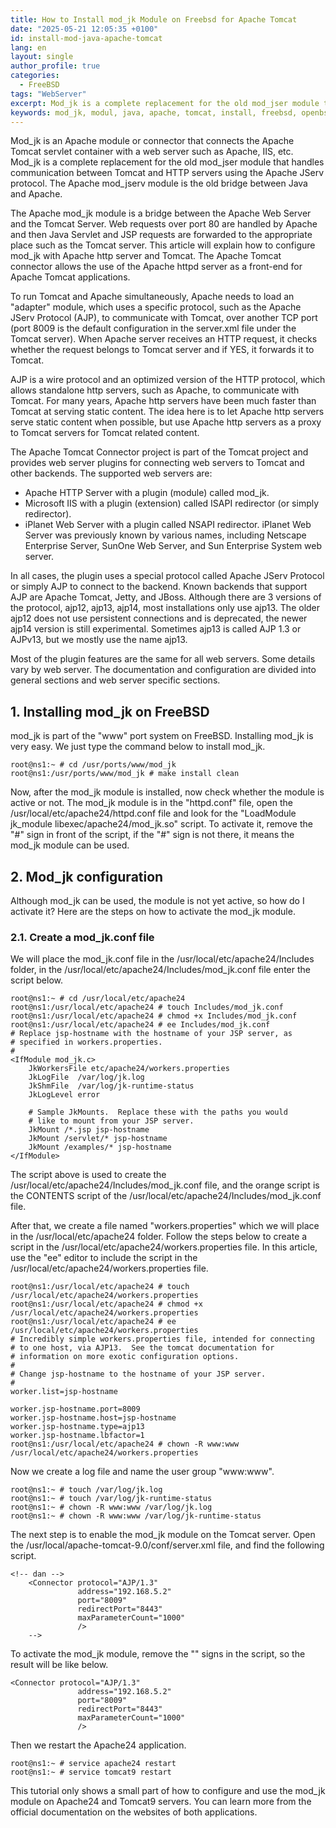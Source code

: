 ```yaml
---
title: How to Install mod_jk Module on Freebsd for Apache Tomcat
date: "2025-05-21 12:05:35 +0100"
id: install-mod-java-apache-tomcat
lang: en
layout: single
author_profile: true
categories:
  - FreeBSD
tags: "WebServer"
excerpt: Mod_jk is a complete replacement for the old mod_jser module that handles communication between Tomcat and HTTP servers using the Apache JServ protocol. The Apache mod_jserv module is the old bridge between Java and Apache.
keywords: mod_jk, modul, java, apache, tomcat, install, freebsd, openbsd, web, http, https
---
```


Mod_jk is an Apache module or connector that connects the Apache Tomcat servlet container with a web server such as Apache, IIS, etc. Mod_jk is a complete replacement for the old mod_jser module that handles communication between Tomcat and HTTP servers using the Apache JServ protocol. The Apache mod_jserv module is the old bridge between Java and Apache.

The Apache mod_jk module is a bridge between the Apache Web Server and the Tomcat Server. Web requests over port 80 are handled by Apache and then Java Servlet and JSP requests are forwarded to the appropriate place such as the Tomcat server. This article will explain how to configure mod_jk with Apache http server and Tomcat. The Apache Tomcat connector allows the use of the Apache httpd server as a front-end for Apache Tomcat applications.

To run Tomcat and Apache simultaneously, Apache needs to load an "adapter" module, which uses a specific protocol, such as the Apache JServ Protocol (AJP), to communicate with Tomcat, over another TCP port (port 8009 is the default configuration in the server.xml file under the Tomcat server). When Apache server receives an HTTP request, it checks whether the request belongs to Tomcat server and if YES, it forwards it to Tomcat.

AJP is a wire protocol and an optimized version of the HTTP protocol, which allows standalone http servers, such as Apache, to communicate with Tomcat. For many years, Apache http servers have been much faster than Tomcat at serving static content. The idea here is to let Apache http servers serve static content when possible, but use Apache http servers as a proxy to Tomcat servers for Tomcat related content.

The Apache Tomcat Connector project is part of the Tomcat project and provides web server plugins for connecting web servers to Tomcat and other backends. The supported web servers are:
- Apache HTTP Server with a plugin (module) called mod_jk.
- Microsoft IIS with a plugin (extension) called ISAPI redirector (or simply redirector).
- iPlanet Web Server with a plugin called NSAPI redirector. iPlanet Web Server was previously known by various names, including Netscape Enterprise Server, SunOne Web Server, and Sun Enterprise System web server.

In all cases, the plugin uses a special protocol called Apache JServ Protocol or simply AJP to connect to the backend. Known backends that support AJP are Apache Tomcat, Jetty, and JBoss. Although there are 3 versions of the protocol, ajp12, ajp13, ajp14, most installations only use ajp13. The older ajp12 does not use persistent connections and is deprecated, the newer ajp14 version is still experimental. Sometimes ajp13 is called AJP 1.3 or AJPv13, but we mostly use the name ajp13.

Most of the plugin features are the same for all web servers. Some details vary by web server. The documentation and configuration are divided into general sections and web server specific sections.

## 1. Installing mod_jk on FreeBSD

mod_jk is part of the "www" port system on FreeBSD. Installing mod_jk is very easy. We just type the command below to install mod_jk.

```
root@ns1:~ # cd /usr/ports/www/mod_jk
root@ns1:/usr/ports/www/mod_jk # make install clean
```

Now, after the mod_jk module is installed, now check whether the module is active or not. The mod_jk module is in the "httpd.conf" file, open the /usr/local/etc/apache24/httpd.conf file and look for the "LoadModule jk_module libexec/apache24/mod_jk.so" script. To activate it, remove the "#" sign in front of the script, if the "#" sign is not there, it means the mod_jk module can be used.

## 2. Mod_jk configuration

Although mod_jk can be used, the module is not yet active, so how do I activate it? Here are the steps on how to activate the mod_jk module.

### 2.1. Create a mod_jk.conf file

We will place the mod_jk.conf file in the /usr/local/etc/apache24/Includes folder, in the /usr/local/etc/apache24/Includes/mod_jk.conf file enter the script below.

```
root@ns1:~ # cd /usr/local/etc/apache24
root@ns1:/usr/local/etc/apache24 # touch Includes/mod_jk.conf
root@ns1:/usr/local/etc/apache24 # chmod +x Includes/mod_jk.conf
root@ns1:/usr/local/etc/apache24 # ee Includes/mod_jk.conf
# Replace jsp-hostname with the hostname of your JSP server, as
# specified in workers.properties.
#
<IfModule mod_jk.c>
	JkWorkersFile etc/apache24/workers.properties
	JkLogFile  /var/log/jk.log
	JkShmFile  /var/log/jk-runtime-status
	JkLogLevel error

	# Sample JkMounts.  Replace these with the paths you would
	# like to mount from your JSP server.
	JkMount /*.jsp jsp-hostname
	JkMount /servlet/* jsp-hostname
	JkMount /examples/* jsp-hostname
</IfModule>
```

The script above is used to create the /usr/local/etc/apache24/Includes/mod_jk.conf file, and the orange script is the CONTENTS script of the /usr/local/etc/apache24/Includes/mod_jk.conf file.

After that, we create a file named "workers.properties" which we will place in the /usr/local/etc/apache24 folder. Follow the steps below to create a script in the /usr/local/etc/apache24/workers.properties file. In this article, use the "ee" editor to include the script in the /usr/local/etc/apache24/workers.properties file.

```
root@ns1:/usr/local/etc/apache24 # touch /usr/local/etc/apache24/workers.properties
root@ns1:/usr/local/etc/apache24 # chmod +x /usr/local/etc/apache24/workers.properties
root@ns1:/usr/local/etc/apache24 # ee /usr/local/etc/apache24/workers.properties
# Incredibly simple workers.properties file, intended for connecting
# to one host, via AJP13.  See the tomcat documentation for
# information on more exotic configuration options.
#
# Change jsp-hostname to the hostname of your JSP server.
#
worker.list=jsp-hostname

worker.jsp-hostname.port=8009
worker.jsp-hostname.host=jsp-hostname
worker.jsp-hostname.type=ajp13
worker.jsp-hostname.lbfactor=1
root@ns1:/usr/local/etc/apache24 # chown -R www:www /usr/local/etc/apache24/workers.properties
```

Now we create a log file and name the user group "www:www".

```
root@ns1:~ # touch /var/log/jk.log
root@ns1:~ # touch /var/log/jk-runtime-status
root@ns1:~ # chown -R www:www /var/log/jk.log
root@ns1:~ # chown -R www:www /var/log/jk-runtime-status
```

The next step is to enable the mod_jk module on the Tomcat server. Open the /usr/local/apache-tomcat-9.0/conf/server.xml file, and find the following script.

```
<!-- dan -->
    <Connector protocol="AJP/1.3"
               address="192.168.5.2"
               port="8009"
               redirectPort="8443"
               maxParameterCount="1000"
               />
    -->
```

To activate the mod_jk module, remove the "<!--" and "-->" signs in the script, so the result will be like below.

```
<Connector protocol="AJP/1.3"
               address="192.168.5.2"
               port="8009"
               redirectPort="8443"
               maxParameterCount="1000"
               />
```

Then we restart the Apache24 application.

```
root@ns1:~ # service apache24 restart
root@ns1:~ # service tomcat9 restart
```

This tutorial only shows a small part of how to configure and use the mod_jk module on Apache24 and Tomcat9 servers. You can learn more from the official documentation on the websites of both applications.
